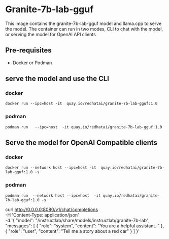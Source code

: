 # Granite-7b-lab-gguf

This image contains the granite-7b-lab-gguf model and llama.cpp to serve the model.  The container can run in two modes, CLI to chat with the model, or serving the model for OpenAI API clients

## Pre-requisites

* Docker or Podman


## serve the model and use the CLI

### docker

`docker run --ipc=host -it  quay.io/redhatai/granite-7b-lab-gguf:1.0 `

### podman

`podman run   --ipc=host  -it quay.io/redhatai/granite-7b-lab-gguf:1.0`

## Serve the model for OpenAI Compatible clients


### docker

`docker run --network host --ipc=host -it  quay.io/redhatai/granite-7b-lab-gguf:1.0 -s `

### podman

`podman run  --network host --ipc=host  -it quay.io/redhatai/granite-7b-lab-gguf:1.0 -s`

curl http://0.0.0.0:8080/v1/chat/completions \
-H 'Content-Type: application/json' \
-d '{
      "model": "/instructlab/share/models/instructlab/granite-7b-lab",
      "messages": [
        {
          "role": "system",
          "content": "You are a helpful assistant. "
        },
        {
          "role": "user", "content": "Tell me a story about a red car"
        }
      ]
    }'
